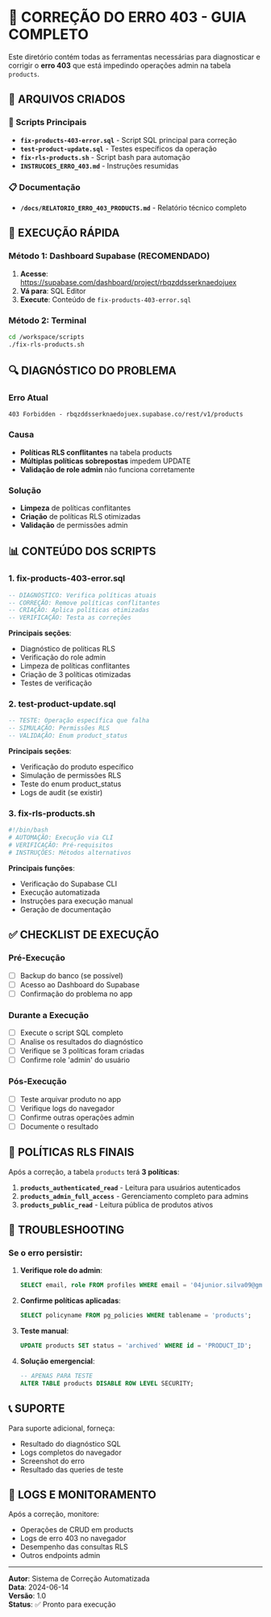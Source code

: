 # 🔧 CORREÇÃO DO ERRO 403 - GUIA COMPLETO

Este diretório contém todas as ferramentas necessárias para diagnosticar e corrigir o **erro 403** que está impedindo operações admin na tabela `products`.

## 📁 ARQUIVOS CRIADOS

### 🎯 Scripts Principais
- **`fix-products-403-error.sql`** - Script SQL principal para correção
- **`test-product-update.sql`** - Testes específicos da operação
- **`fix-rls-products.sh`** - Script bash para automação
- **`INSTRUCOES_ERRO_403.md`** - Instruções resumidas

### 📋 Documentação
- **`/docs/RELATORIO_ERRO_403_PRODUCTS.md`** - Relatório técnico completo

## 🚀 EXECUÇÃO RÁPIDA

### Método 1: Dashboard Supabase (RECOMENDADO)

1. **Acesse**: https://supabase.com/dashboard/project/rbqzddsserknaedojuex
2. **Vá para**: SQL Editor
3. **Execute**: Conteúdo de `fix-products-403-error.sql`

### Método 2: Terminal

```bash
cd /workspace/scripts
./fix-rls-products.sh
```

## 🔍 DIAGNÓSTICO DO PROBLEMA

### Erro Atual
```
403 Forbidden - rbqzddsserknaedojuex.supabase.co/rest/v1/products
```

### Causa
- **Políticas RLS conflitantes** na tabela products
- **Múltiplas políticas sobrepostas** impedem UPDATE
- **Validação de role admin** não funciona corretamente

### Solução
- **Limpeza** de políticas conflitantes
- **Criação** de políticas RLS otimizadas
- **Validação** de permissões admin

## 📊 CONTEÚDO DOS SCRIPTS

### 1. fix-products-403-error.sql
```sql
-- DIAGNÓSTICO: Verifica políticas atuais
-- CORREÇÃO: Remove políticas conflitantes
-- CRIAÇÃO: Aplica políticas otimizadas
-- VERIFICAÇÃO: Testa as correções
```

**Principais seções**:
- Diagnóstico de políticas RLS
- Verificação do role admin
- Limpeza de políticas conflitantes
- Criação de 3 políticas otimizadas
- Testes de verificação

### 2. test-product-update.sql
```sql
-- TESTE: Operação específica que falha
-- SIMULAÇÃO: Permissões RLS
-- VALIDAÇÃO: Enum product_status
```

**Principais seções**:
- Verificação do produto específico
- Simulação de permissões RLS
- Teste do enum product_status
- Logs de audit (se existir)

### 3. fix-rls-products.sh
```bash
#!/bin/bash
# AUTOMAÇÃO: Execução via CLI
# VERIFICAÇÃO: Pré-requisitos
# INSTRUÇÕES: Métodos alternativos
```

**Principais funções**:
- Verificação do Supabase CLI
- Execução automatizada
- Instruções para execução manual
- Geração de documentação

## ✅ CHECKLIST DE EXECUÇÃO

### Pré-Execução
- [ ] Backup do banco (se possível)
- [ ] Acesso ao Dashboard do Supabase
- [ ] Confirmação do problema no app

### Durante a Execução
- [ ] Execute o script SQL completo
- [ ] Analise os resultados do diagnóstico
- [ ] Verifique se 3 políticas foram criadas
- [ ] Confirme role 'admin' do usuário

### Pós-Execução
- [ ] Teste arquivar produto no app
- [ ] Verifique logs do navegador
- [ ] Confirme outras operações admin
- [ ] Documente o resultado

## 🎯 POLÍTICAS RLS FINAIS

Após a correção, a tabela `products` terá **3 políticas**:

1. **`products_authenticated_read`** - Leitura para usuários autenticados
2. **`products_admin_full_access`** - Gerenciamento completo para admins
3. **`products_public_read`** - Leitura pública de produtos ativos

## 🚨 TROUBLESHOOTING

### Se o erro persistir:

1. **Verifique role do admin**:
   ```sql
   SELECT email, role FROM profiles WHERE email = '04junior.silva09@gmail.com';
   ```

2. **Confirme políticas aplicadas**:
   ```sql
   SELECT policyname FROM pg_policies WHERE tablename = 'products';
   ```

3. **Teste manual**:
   ```sql
   UPDATE products SET status = 'archived' WHERE id = 'PRODUCT_ID';
   ```

4. **Solução emergencial**:
   ```sql
   -- APENAS PARA TESTE
   ALTER TABLE products DISABLE ROW LEVEL SECURITY;
   ```

## 📞 SUPORTE

Para suporte adicional, forneça:
- Resultado do diagnóstico SQL
- Logs completos do navegador
- Screenshot do erro
- Resultado das queries de teste

## 📝 LOGS E MONITORAMENTO

Após a correção, monitore:
- Operações de CRUD em products
- Logs de erro 403 no navegador
- Desempenho das consultas RLS
- Outros endpoints admin

---

**Autor**: Sistema de Correção Automatizada  
**Data**: 2024-06-14  
**Versão**: 1.0  
**Status**: ✅ Pronto para execução